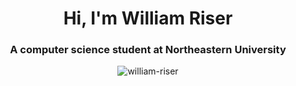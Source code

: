 <h1 align="center">Hi, I'm William Riser</h1>
<h3 align="center">A computer science student at Northeastern University</h3>
</p>

<p align="center"><img align="center" src="github-readme-stats-git-master-william-risers-projects.vercel.app/api/top-langs/?username=william-riser&theme=react&hide_border=true&count_private=true&include_all_commits=true&langs_count=40&layout=compact&card_width=334" alt="william-riser" /></p>
